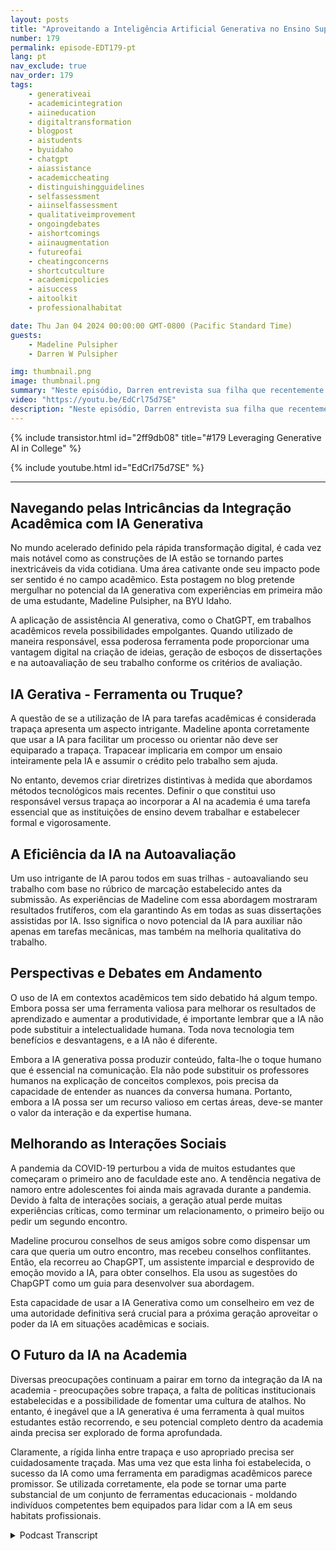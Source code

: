 ```yaml
---
layout: posts
title: "Aproveitando a Inteligência Artificial Generativa no Ensino Superior"
number: 179
permalink: episode-EDT179-pt
lang: pt
nav_exclude: true
nav_order: 179
tags:
    - generativeai
    - academicintegration
    - aiineducation
    - digitaltransformation
    - blogpost
    - aistudents
    - byuidaho
    - chatgpt
    - aiassistance
    - academiccheating
    - distinguishingguidelines
    - selfassessment
    - aiinselfassessment
    - qualitativeimprovement
    - ongoingdebates
    - aishortcomings
    - aiinaugmentation
    - futureofai
    - cheatingconcerns
    - shortcutculture
    - academicpolicies
    - aisuccess
    - aitoolkit
    - professionalhabitat

date: Thu Jan 04 2024 00:00:00 GMT-0800 (Pacific Standard Time)
guests:
    - Madeline Pulsipher
    - Darren W Pulsipher

img: thumbnail.png
image: thumbnail.png
summary: "Neste episódio, Darren entrevista sua filha que recentemente concluiu seu primeiro semestre na faculdade sobre sua experiência ao usar a tecnologia de IA generativa em seus estudos acadêmicos. Ela descreve os desafios e sucessos associados à utilização dessa ferramenta transformadora."
video: "https://youtu.be/EdCrl75d7SE"
description: "Neste episódio, Darren entrevista sua filha que recentemente concluiu seu primeiro semestre na faculdade sobre sua experiência ao usar a tecnologia de IA generativa em seus estudos acadêmicos. Ela descreve os desafios e sucessos associados à utilização dessa ferramenta transformadora."
---
```


<div>
{% include transistor.html id="2ff9db08" title="#179 Leveraging Generative AI in College" %}

{% include youtube.html id="EdCrl75d7SE" %}
</div>

---

## Navegando pelas Intricâncias da Integração Acadêmica com IA Generativa

No mundo acelerado definido pela rápida transformação digital, é cada vez mais notável como as construções de IA estão se tornando partes inextricáveis da vida cotidiana. Uma área cativante onde seu impacto pode ser sentido é no campo acadêmico. Esta postagem no blog pretende mergulhar no potencial da IA generativa com experiências em primeira mão de uma estudante, Madeline Pulsipher, na BYU Idaho.

A aplicação de assistência AI generativa, como o ChatGPT, em trabalhos acadêmicos revela possibilidades empolgantes. Quando utilizado de maneira responsável, essa poderosa ferramenta pode proporcionar uma vantagem digital na criação de ideias, geração de esboços de dissertações e na autoavaliação de seu trabalho conforme os critérios de avaliação.

## IA Gerativa - Ferramenta ou Truque?

A questão de se a utilização de IA para tarefas acadêmicas é considerada trapaça apresenta um aspecto intrigante. Madeline aponta corretamente que usar a IA para facilitar um processo ou orientar não deve ser equiparado a trapaça. Trapacear implicaria em compor um ensaio inteiramente pela IA e assumir o crédito pelo trabalho sem ajuda.

No entanto, devemos criar diretrizes distintivas à medida que abordamos métodos tecnológicos mais recentes. Definir o que constitui uso responsável versus trapaça ao incorporar a AI na academia é uma tarefa essencial que as instituições de ensino devem trabalhar e estabelecer formal e vigorosamente.

## A Eficiência da IA na Autoavaliação

Um uso intrigante de IA parou todos em suas trilhas - autoavaliando seu trabalho com base no rúbrico de marcação estabelecido antes da submissão. As experiências de Madeline com essa abordagem mostraram resultados frutíferos, com ela garantindo As em todas as suas dissertações assistidas por IA. Isso significa o novo potencial da IA para auxiliar não apenas em tarefas mecânicas, mas também na melhoria qualitativa do trabalho.

## Perspectivas e Debates em Andamento

O uso de IA em contextos acadêmicos tem sido debatido há algum tempo. Embora possa ser uma ferramenta valiosa para melhorar os resultados de aprendizado e aumentar a produtividade, é importante lembrar que a IA não pode substituir a intelectualidade humana. Toda nova tecnologia tem benefícios e desvantagens, e a IA não é diferente.

Embora a IA generativa possa produzir conteúdo, falta-lhe o toque humano que é essencial na comunicação. Ela não pode substituir os professores humanos na explicação de conceitos complexos, pois precisa da capacidade de entender as nuances da conversa humana. Portanto, embora a IA possa ser um recurso valioso em certas áreas, deve-se manter o valor da interação e da expertise humana.

## Melhorando as Interações Sociais

A pandemia da COVID-19 perturbou a vida de muitos estudantes que começaram o primeiro ano de faculdade este ano. A tendência negativa de namoro entre adolescentes foi ainda mais agravada durante a pandemia. Devido à falta de interações sociais, a geração atual perde muitas experiências críticas, como terminar um relacionamento, o primeiro beijo ou pedir um segundo encontro.

Madeline procurou conselhos de seus amigos sobre como dispensar um cara que queria um outro encontro, mas recebeu conselhos conflitantes. Então, ela recorreu ao ChapGPT, um assistente imparcial e desprovido de emoção movido a IA, para obter conselhos. Ela usou as sugestões do ChapGPT como um guia para desenvolver sua abordagem.

Esta capacidade de usar a IA Generativa como um conselheiro em vez de uma autoridade definitiva será crucial para a próxima geração aproveitar o poder da IA em situações acadêmicas e sociais.

## O Futuro da IA na Academia

Diversas preocupações continuam a pairar em torno da integração da IA na academia - preocupações sobre trapaça, a falta de políticas institucionais estabelecidas e a possibilidade de fomentar uma cultura de atalhos. No entanto, é inegável que a IA generativa é uma ferramenta à qual muitos estudantes estão recorrendo, e seu potencial completo dentro da academia ainda precisa ser explorado de forma aprofundada.

Claramente, a rígida linha entre trapaça e uso apropriado precisa ser cuidadosamente traçada. Mas uma vez que esta linha foi estabelecida, o sucesso da IA como uma ferramenta em paradigmas acadêmicos parece promissor. Se utilizada corretamente, ela pode se tornar uma parte substancial de um conjunto de ferramentas educacionais - moldando indivíduos competentes bem equipados para lidar com a IA em seus habitats profissionais.



<details>
<summary> Podcast Transcript </summary>

<p></p>

</details>
